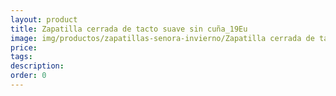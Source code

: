 ```yaml
---
layout: product
title: Zapatilla cerrada de tacto suave sin cuña_19Eu
image: img/productos/zapatillas-senora-invierno/Zapatilla cerrada de tacto suave sin cuña_19Eu.jpeg
price: 
tags: 
description: 
order: 0
---
```

